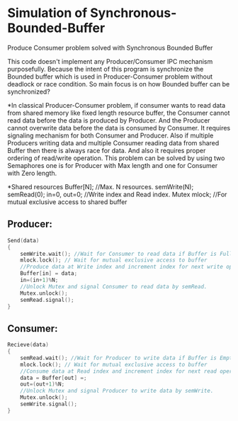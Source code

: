 # Simulation of Synchronous-Bounded-Buffer
Produce Consumer problem solved with Synchronous Bounded Buffer

This code doesn't implement any Producer/Consumer IPC mechanism purposefully. Because the intent of this program is synchronize the Bounded buffer which is used in Producer-Consumer problem without deadlock or race condition. So main focus is on how Bounded buffer can be synchronized?

*In classical Producer-Consumer problem, if consumer wants to read data from shared memory like fixed length resource buffer, the Consumer cannot read data before the data is produced by Producer. And the Producer cannot overwrite data before the data is consumed by Consumer. It requires signaling mechanism for both Consumer and Producer.
Also if multiple Producers writing data and multiple Consumer reading data from shared Buffer then there is always race for data. And also it requires proper ordering of read/write operation.
This problem can be solved by using two Semaphores one is for Producer with Max length and one for Consumer with Zero length.

*Shared resources
Buffer[N];  //Max. N resources.
semWrite(N);
semRead(0);
in=0, out=0; //Write index and Read index.
Mutex mlock; //For mutual exclusive access to shared buffer

## Producer:
```C
Send(data)
{
	semWrite.wait(); //Wait for Consumer to read data if Buffer is Full.
	mlock.lock(); // Wait for mutual exclusive access to buffer
	//Produce data at Write index and increment index for next write operation   
	Buffer[in] = data;   
	in=(in+1)%N;
	//Unlock Mutex and signal Consumer to read data by semRead.
	Mutex.unlock();
	semRead.signal();
}
```
## Consumer:
```C
Recieve(data)
{
	semRead.wait(); //Wait for Producer to write data if Buffer is Empty.
	mlock.lock(); // Wait for mutual exclusive access to buffer
	//Consume data at Read index and increment index for next read operation   
	data = Buffer[out] =;   
	out=(out+1)%N;
	//Unlock Mutex and signal Producer to write data by semWrite.
	Mutex.unlock();
	semWrite.signal();
}
```
